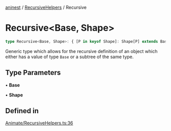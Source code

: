 [aninest](../../index.md) / [RecursiveHelpers](../index.md) / Recursive

# Recursive\<Base, Shape\>

```ts
type Recursive<Base, Shape>: { [P in keyof Shape]: Shape[P] extends Base ? Base : Recursive<Base, Shape[P]> };
```

Generic type which allows for the recursive definition of an object
which either has a value of type `Base` or a subtree of the same type.

## Type Parameters

• **Base**

• **Shape**

## Defined in

[Animate/RecursiveHelpers.ts:36](https://github.com/zphrs/aninest/blob/8022a4b034c124b0e4bb28675a7ce9bcdf9da3b9/core/src/Animate/RecursiveHelpers.ts#L36)

